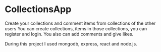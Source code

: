 # CollectionsApp
Create your collections and comment items from collections of the other users
You can create collections, items in those collections, you can register and login. You also can add comments and give likes. 

During this project I used mongodb, express, react and node.js. 
